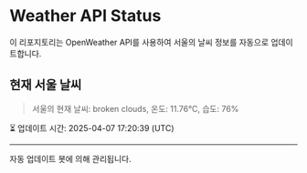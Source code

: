 
# Weather API Status

이 리포지토리는 OpenWeather API를 사용하여 서울의 날씨 정보를 자동으로 업데이트합니다.

## 현재 서울 날씨
> 서울의 현재 날씨: broken clouds, 온도: 11.76°C, 습도: 76%

⏳ 업데이트 시간: 2025-04-07 17:20:39 (UTC)

---
자동 업데이트 봇에 의해 관리됩니다.
